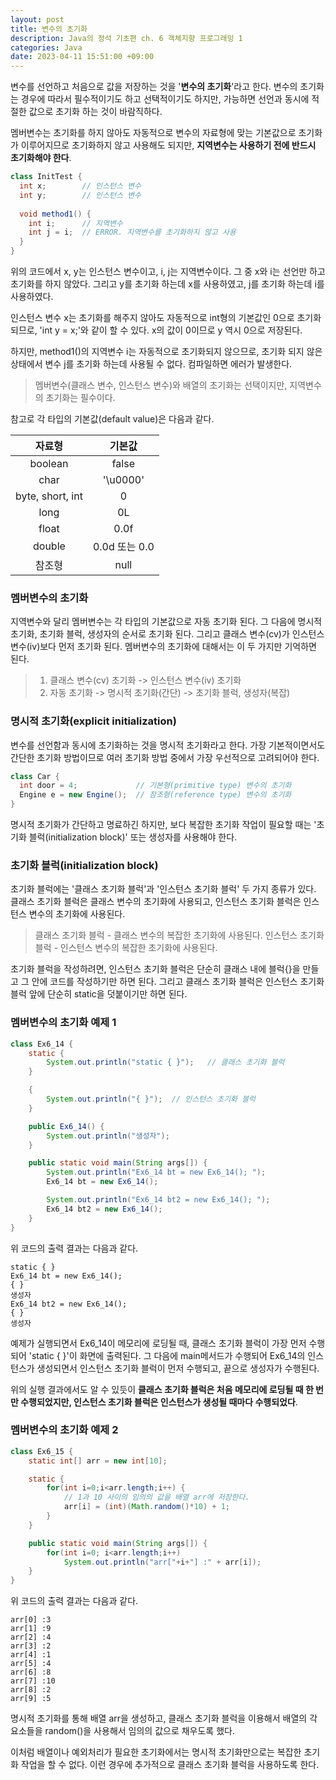 ```yaml
---
layout: post
title: 변수의 초기화
description: Java의 정석 기초편 ch. 6 객체지향 프로그래밍 1
categories: Java
date: 2023-04-11 15:51:00 +09:00
---
```

변수를 선언하고 처음으로 값을 저장하는 것을 '**변수의 초기화**'라고 한다. 변수의 초기화는 경우에 따라서 필수적이기도 하고 선택적이기도 하지만, 가능하면 선언과 동시에 적절한 값으로 초기화 하는 것이 바람직하다.

멤버변수는 초기화를 하지 않아도 자동적으로 변수의 자료형에 맞는 기본값으로 초기화가 이루어지므로 초기화하지 않고 사용해도 되지만, **지역변수는 사용하기 전에 반드시 초기화해야 한다**.

```java
class InitTest {
  int x;        // 인스턴스 변수
  int y;        // 인스턴스 변수
  
  void method1() {
    int i;      // 지역변수
    int j = i;  // ERROR. 지역변수를 초기화하지 않고 사용
  }
}
```

위의 코드에서 x, y는 인스턴스 변수이고, i, j는 지역변수이다. 그 중 x와 i는 선언만 하고 초기화를 하지 않았다. 그리고 y를 초기화 하는데 x를 사용하였고, j를 초기화 하는데 i를 사용하였다.

인스턴스 변수 x는 초기화를 해주지 않아도 자동적으로 int형의 기본값인 0으로 초기화되므로, 'int y = x;'와 같이 할 수 있다. x의 값이 0이므로 y 역시 0으로 저장된다.

하지만, method1()의 지역변수 i는 자동적으로 초기화되지 않으므로, 초기화 되지 않은 상태에서 변수 j를 초기화 하는데 사용될 수 없다. 컴파일하면 에러가 발생한다.

> 멤버변수(클래스 변수, 인스턴스 변수)와 배열의 초기화는 선택이지만, 지역변수의 초기화는 필수이다.

참고로 각 타입의 기본값(default value)은 다음과 같다.

|자료형|기본값|
|:---:|:---:|
|boolean|false|
|char|'\u0000'|
|byte, short, int|0|
|long|0L|
|float|0.0f|
|double|0.0d 또는 0.0|
|참조형|null|


### 멤버변수의 초기화

지역변수와 달리 멤버변수는 각 타입의 기본값으로 자동 초기화 된다. 그 다음에 명시적 초기화, 초기화 블럭, 생성자의 순서로 초기화 된다. 그리고 클래스 변수(cv)가 인스턴스 변수(iv)보다 먼저 초기화 된다. 멤버변수의 초기화에 대해서는 이 두 가지만 기억하면 된다.

> 1. 클래스 변수(cv) 초기화 -> 인스턴스 변수(iv) 초기화
> 2. 자동 초기화 -> 명시적 초기화(간단) -> 초기화 블럭, 생성자(복잡)


### 명시적 초기화(explicit initialization)

변수를 선언함과 동시에 초기화하는 것을 명시적 초기화라고 한다. 가장 기본적이면서도 간단한 초기화 방법이므로 여러 초기화 방법 중에서 가장 우선적으로 고려되어야 한다.

```java
class Car {
  int door = 4;             // 기본형(primitive type) 변수의 초기화
  Engine e = new Engine();  // 참조형(reference type) 변수의 초기화
}
```

명시적 초기화가 간단하고 명료하긴 하지만, 보다 복잡한 초기화 작업이 필요할 때는 '초기화 블럭(initialization block)' 또는 생성자를 사용해야 한다.


### 초기화 블럭(initialization block)

초기화 블럭에는 '클래스 초기화 블럭'과 '인스턴스 초기화 블럭' 두 가지 종류가 있다. 클래스 초기화 블럭은 클래스 변수의 초기화에 사용되고, 인스턴스 초기화 블럭은 인스턴스 변수의 초기화에 사용된다.

> 클래스 초기화 블럭 - 클래스 변수의 복잡한 초기화에 사용된다.
> 인스턴스 초기화 블럭 - 인스턴스 변수의 복잡한 초기화에 사용된다.

초기화 블럭을 작성하려면, 인스턴스 초기화 블럭은 단순히 클래스 내에 블럭{}을 만들고 그 안에 코드를 작성하기만 하면 된다. 그리고 클래스 초기화 블럭은 인스턴스 초기화 블럭 앞에 단순히 static을 덧붙이기만 하면 된다.


### 멤버변수의 초기화 예제 1

```java
class Ex6_14 {
	static {
		System.out.println("static { }");	// 클래스 초기화 블럭 
	}

	{
		System.out.println("{ }");	// 인스턴스 초기화 블럭 
	}

	public Ex6_14() {
		System.out.println("생성자");
	}

	public static void main(String args[]) {
		System.out.println("Ex6_14 bt = new Ex6_14(); ");
		Ex6_14 bt = new Ex6_14();

		System.out.println("Ex6_14 bt2 = new Ex6_14(); ");
		Ex6_14 bt2 = new Ex6_14();
	}
}
```

위 코드의 출력 결과는 다음과 같다.

```
static { }
Ex6_14 bt = new Ex6_14(); 
{ }
생성자
Ex6_14 bt2 = new Ex6_14(); 
{ }
생성자
```

예제가 실행되면서 Ex6_14이 메모리에 로딩될 때, 클래스 초기화 블럭이 가장 먼저 수행되어 'static { }'이 화면에 출력된다. 그 다음에 main메서드가 수행되어 Ex6_14의 인스턴스가 생성되면서 인스턴스 초기화 블럭이 먼저 수행되고, 끝으로 생성자가 수행된다. 

위의 실행 결과에서도 알 수 있듯이 **클래스 초기화 블럭은 처음 메모리에 로딩될 때 한 번만 수행되었지만, 인스턴스 초기화 블럭은 인스턴스가 생성될 때마다 수행되었다**.


### 멤버변수의 초기화 예제 2

```java
class Ex6_15 {
	static int[] arr = new int[10];

	static {
		for(int i=0;i<arr.length;i++) {
			// 1과 10 사이의 임의의 값을 배열 arr에 저장한다. 
			arr[i] = (int)(Math.random()*10) + 1;
		}
	}

	public static void main(String args[]) {
		for(int i=0; i<arr.length;i++)
			System.out.println("arr["+i+"] :" + arr[i]);
	}
}
```

위 코드의 출력 결과는 다음과 같다.

```
arr[0] :3
arr[1] :9
arr[2] :4
arr[3] :2
arr[4] :1
arr[5] :4
arr[6] :8
arr[7] :10
arr[8] :2
arr[9] :5
```

명시적 초기화를 통해 배열 arr을 생성하고, 클래스 초기화 블럭을 이용해서 배열의 각 요소들을 random()을 사용해서 임의의 값으로 채우도록 했다.

이처럼 배열이나 예외처리가 필요한 초기화에서는 명시적 초기화만으로는 복잡한 초기화 작업을 할 수 없다. 이런 경우에 추가적으로 클래스 초기화 블럭을 사용하도록 한다.
